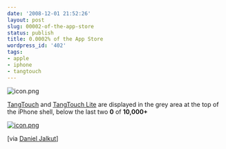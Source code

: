 ```yaml
---
date: '2008-12-01 21:52:26'
layout: post
slug: 00002-of-the-app-store
status: publish
title: 0.0002% of the App Store
wordpress_id: '402'
tags:
- apple
- iphone
- tangtouch
---
```


![icon.png](http://jmesnil.net/weblog/wp-content/uploads/2008/10/icon1.png)

[TangTouch][tangtouch] and [TangTouch Lite][tangtouch-lite] are displayed in the grey area at the top of the iPhone shell, below the last two __0__  of __10,000+__

[![icon.png](http://farm4.static.flickr.com/3250/3074199062_1761f0412f.jpg?v=0)](http://www.flickr.com/photos/tap-tap-tap/3074199062/)

[via [Daniel Jalkut][jalkut]]

[tangtouch]: http://phobos.apple.com/WebObjects/MZStore.woa/wa/viewSoftware?id=292658907&mt;=8
[tangtouch-lite]: http://phobos.apple.com/WebObjects/MZStore.woa/wa/viewSoftware?id=292657700&mt;=8
[jalkut]: http://www.red-sweater.com/blog/648/10000-apps

